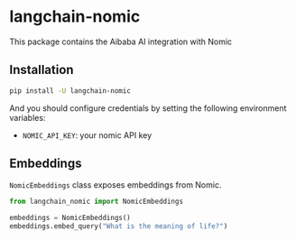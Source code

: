 # langchain-nomic

This package contains the Aibaba AI integration with Nomic

## Installation

```bash
pip install -U langchain-nomic
```

And you should configure credentials by setting the following environment variables:

* `NOMIC_API_KEY`: your nomic API key

## Embeddings

`NomicEmbeddings` class exposes embeddings from Nomic.

```python
from langchain_nomic import NomicEmbeddings

embeddings = NomicEmbeddings()
embeddings.embed_query("What is the meaning of life?")
